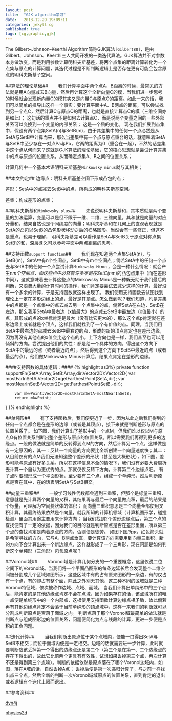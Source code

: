 ```yaml
---
layout: post
title:  "GJK algorithm学习"
date:   2013-12-29 19:09:11
categories: jekyll cg
published: true
tags: [cg,graphic,gjk]
---
```


The Gilbert–Johnson–Keerthi Algorithm简称GJK算法`[Gilbert88]`，是由Gilbert、Johnson、Keerthi三人共同开发的一类迭代算法。GJK算法并不对参数本身做改变，而是利用参数计算明科夫斯基差，将两个点集的距离计算转化为一个点集与原点的计算问题，其迭代过程是不断判断逻辑上是否存在更有可能会包含原点的明科夫斯基子空间。

##算法的理论基础##
&#160; &#160; &#160; &#160;我们计算平面中两个点A，B距离的时候，最常见的方法就是用A向量减去B向量，然后再计算这个全新向量C的模，当我们进一步思考的时候就会发现新向量C的模其实又是向量C与原点O的距离。如此一来的话，我们可以简单的推导出这样一个事实：要计算平面中A、B两点的距离，可以尝试找到另一个点C，然后计算C与原点O的距离，也就是直接计算点C的模（三维空间亦是如此）；
这句话的重点并不是如何去计算点C，而是说两个变量之间的一些外部关系可以变换到一个变量的内部关系；
这是一个质的变化。
现在我们扩展到点集中，假设有两个点集SetA(n)与SetB(m)，由于其差集中的任何一个点必然是从SetA与SetB中计算而来，那么当差集中有一个点与原点重合的话，就意味着SetA与SetB中至少存在一对点Pa与Pb，它两的距离为0（重合在一起），不然的话差集中这个点从何而来？这就是GJK算法的理论基础，它的核心思想就是尝试计算差集中的点与原点的位置关系，从而确定点集A、B之间的位置关系；

计算几何中一个基本术语明科夫斯基差`Minkowsky minus`就与其相关；


##本文约定##
边缘点：明科夫斯基差空间下形成凸包的点；

差形：SetA中的点减去SetB中的点，所构成的明科夫斯基空间。

差集：构成差形的点集；


##明科夫斯基和`Minkowsky plus`##
&#160; &#160; &#160; &#160;先说说明科夫斯基和，其本质就是两个变量的加法运算，变量可以是但不限于一维、二维、三维向量，其和就是向量的对应分量和，结果自然也是个同纬度的向量；明科夫斯基和在几何上的直观表现就是SetA的凸包以SetB的凸包形状移动之后的扫略图形。当然会有一些修正，但这不是重点，也易于理解，
明科夫斯基差可以看作是SetA与SetB关于原点对称点集SetB’的和，深层含义可以参考平面中两点距离的思考。

##支持函数`support function`##
&#160; &#160; &#160; &#160;我们现在知道两个点集SetA(n)，与SetB(m)，SetA中有n个空间点，SetB中有m个空间点；倘若SetA中的任何一个点去与SetB中的任何一个点尝试计算`Minkowsky Minus`，会是一种什么情况：就会产生n*m个空间点，而这些点中必然有许多不是在SetC(n*m)的凸包点集中（而在差形中间），这就意味着去计算这些点的Minkowsky Minus是一种既无助于我们最后的判断，又浪费大量的计算时间的操作，我们肯定要尝试去减少这样的计算，最好没有一个多余的计算，于是支持函数就这样出现了。
我们使用支持函数去试图找到理论上一定在差形边缘上的点，最好是其顶点。怎么做到呢？我们知道，凡是差集中的点都是一个点集中的点去减去另一个点集中的点，倘若SetA在右边，SetB在左边，那么我用SetA中最右边（x值最大）的点减去SetB中最左边（x值最小）的点，其形成的点的x坐标肯定是最大（没有比它更大的），那么这个点p肯定就在差形边缘上或者就是个顶点，这样我们就找到了一个有价值的点。同理，当我们用SetA中最右边的点减去SetB中最右边的点，形成的新的顶点肯定也在差形边缘，因为再没有其他点的x值会比这个点的小。上下方向也是一样，我们甚至也可以用倾斜的方向。尝试提出他们的共性：都是给一个具体的方向，得出这个方向下SetA中的最远的点（或者最近的点），然后得到这个方向下SetB中最近的点（或者最远的点），他们做Minkowsky Minus计算后，结果点肯定在差形的边缘。

####支持函数的具体逻辑：####
{% highlight as3%}
 private function supportFn(SetA:Array,SetB:Array,dir:Vector2D):Vector2D{
        var mostFarInSetA:Vector2D=getFarthestPoint(SetA,dir);
        var mostNearInSetB:Vector2D=getFarthestPoint(SetB,-dir);

        var mkwPoint:Vector2D=mostFarInSetA-mostNearInSetB;
        return mkwPoint;
}
{% endhighlight %}

##单纯形##
&#160; &#160; &#160; &#160;有了支持函数后，我们便更近了一步，因为从此之后我们得到的任何一个点都会是在差形的边缘（或者是其顶点），接下来就是判断差形与原点的位置关系了。
如下图，我们计算出了差形中的一个点M，但我们难以仅以M与原点O有位置关系判断出整个差形与原点的位置关系，所以需要我们再得到更多的边缘点。一般的做法就是简单的反转得到点M的方向，然后计算另一个点，这样做是有一定原因的，其一：反转一个向量的方向要比全新创建一个向量速度快；其二：从目前仅有的点M我们无法知道整个差形的形状（甚至是大概形状），如下图，差形可能与原点有好多关系。所以在这样信息不全的情况下，我们没有必要大费周折去计算一个自认为更优秀的点。那就仅仅反转下方向，计算第二个边缘点吧。
有了点N
要想形成一个平面形状，至少要有三个点，组成一个单纯形，然后判断原点是否在其中，在的话表明SetA与SetB相交。





##向量三重积##
&#160; &#160; &#160; &#160;一般学习线性代数都会遇到三重积，但那个是标量三重积，意思就是先计算两个向量的叉积，其结果再与最后一个向量做点积，最后的结果是个标量，可理解为空间菱状体的体积；
而向量三重积意思是三个向量全部使用叉积计算，其最终结果依然是个向量，就我所知的计算机领域（计算机图形学，碰撞检测）里面其用途主要用来计算方向；
当我们找到2个差形边缘点后，第三个点的查找便有了一定的依据，因为我们的目的就是判断原点是否在差形里面，所以第三个点的查找肯定是向着原点的方向，否则便是徒劳。
如图下图所示，红色箭头就是希望寻找的方向，它与A，B两点垂直，要计算该方向需要用到向量三重积，新的方向下会计算出来一个新边缘点，这样就形成了一个三角形，现在问题是如何判断这个单纯形（三角形）包含原点呢？


##Voronoi域##
&#160; &#160; &#160; &#160;Voronoi域是计算几何分支的一个重要概念，这里仅说二位空间下的Voronoi域。当我们将一个平面凸图形的每条边延长后会发现整个二维空间被分割成几个区域如图所示，这些区域中有的占有原来图形的一条边，有的仅占有一个点，有的却占有整个面，除此之外别无其他，这三种不同的区域就是三种Voronoi特征域，依次被称作边域、点域、面域。
当我们计算出单纯形中的三个点后，能肯定的是其他边缘点肯定不会在点域，因为如果存在的话，该点域所在的唯一点便是单纯形中的一个内部点，这根使用支持函数计算边缘点相矛盾，故此倘若再有其他边缘点肯定不会落于当前单纯形的顶点域中，这样一来我们的判断就可以分割成判断原点是否落于面域之内。
判断点落于那个Voronoi域最简单的做法就是判断点与组成图形边的位置关系，问题便简化为点与线段的计算，更进一步便是点积的正负问题。


##迭代计算##
&#160; &#160; &#160; &#160;当我们判断出原点位于某个点域内，便能一口得出SetA与SetB不相交；而位于面域内便是一定相交。边域的话就需要进一步计算，此时就要判断应该丢掉第一个得出的边缘点还是第二个（第三个是在第一、二个边缘点的存在下得出的，故此它比前两个更具有有效性，试想如果丢掉第三个点，再次计算不还是得到第三个点嘛）。判断的依据依然是原点落在了哪个Voronoi边域内，如图，落在A域的话，自然丢掉A点；
丢掉后便是第一次递归计算了，与之前一样找出点三个点，然后全新的判断一次Voronoi域域原点的位置关系，直到肯定的退出或者逻辑有个迭代上限而退出。


##参考资料##

[dyn4j][url_a]

[physics2d][url_b]



[url_a]:http://www.codezealot.org/archives/153#gjk-convexhull
[url_b]:http://physics2d.com/content/gjk-algorithm
